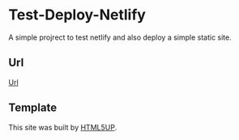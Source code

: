 # Test-Deploy-Netlify

A simple projrect to test netlify and also deploy a simple static site.

## Url
[Url](jattanjie21-test-deploy.netlify.app)

## Template
This site was built by [HTML5UP](https://html5up.com/).

